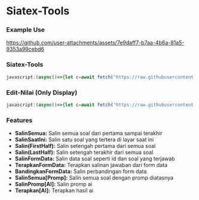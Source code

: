 # Siatex-Tools

### Example Use


https://github.com/user-attachments/assets/7e9daff7-b7aa-4b6a-81a5-9353a99cebd6



### Siatex-Tools
```js
javascript:(async()=>{let c=await fetch("https://raw.githubusercontent.com/ItzCandra23/siatex-tools/main/main.js").then(r=>r.text());eval(c);})();
```

### Edit-Nilai (Only Display)
```js
javascript:(async()=>{let c=await fetch("https://raw.githubusercontent.com/ItzCandra23/siatex-tools/main/edit_nilai.js").then(r=>r.text());eval(c);})();
```

### Features
- **SalinSemua:** Salin semua soal dari pertama sampai terakhir
- **SalinSaatIni:** Salin satu soal yang tertera di layar saat ini
- **Salin(FirstHalf):** Salin setengah pertama dari semua soal
- **Salin(LastHalf):** Salin setengah terakhir dari semua soal
- **SalinFormData:** Salin data soal seperti id dan soal yang terjawab
- **TerapkanFormData:** Terapkan salinan jawaban dari form data
- **BandingkanFormData:** Salin perbandingan form data
- **SalinSemua[Promp]:** Salin semua soal dengan promp diatasnya
- **SalinPromp[AI]:** Salin promp ai
- **Terapkan[AI]:** Terapkan hasil ai

